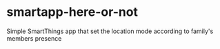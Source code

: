 smartapp-here-or-not
====================

Simple SmartThings app that set the location mode according to family's members presence
